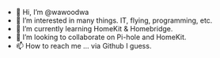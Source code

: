 - 👋 Hi, I’m @wawoodwa
- 👀 I’m interested in many things.  IT, flying, programming, etc.
- 🌱 I’m currently learning HomeKit & Homebridge.
- 💞️ I’m looking to collaborate on Pi-hole and HomeKit.
- 📫 How to reach me ... via Github I guess.

<!---
wawoodwa/wawoodwa is a ✨ special ✨ repository because its `README.md` (this file) appears on your GitHub profile.
You can click the Preview link to take a look at your changes.
--->
